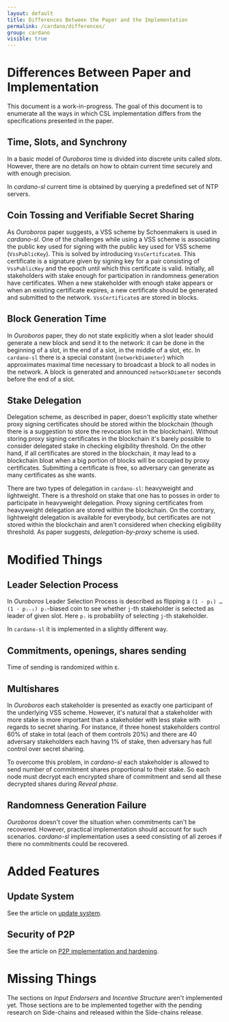 ```yaml
---
layout: default
title: Differences Between the Paper and the Implementation
permalink: /cardano/differences/
group: cardano
visible: true
---
```

[//]: # (Reviewed at d0d6c2fedefb642744a24b4b0a6d8d7ad11532f6)

# Differences Between Paper and Implementation

This document is a work-in-progress. The goal of this document is to
enumerate all the ways in which CSL implementation differs from the
specifications presented in the paper.

## Time, Slots, and Synchrony

In a basic model of *Ouroboros* time is divided into discrete units
called *slots*. However, there are no details on how to obtain current
time securely and with enough precision.

In *cardano-sl* current time is obtained by querying a predefined set of
NTP servers.

## Coin Tossing and Verifiable Secret Sharing

As *Ouroboros* paper suggests, a VSS scheme by Schoenmakers is used in
*cardano-sl*. One of the challenges while using a VSS scheme is associating
the public key used for signing with the public key used for VSS scheme
(`VssPublicKey`). This is solved by introducing
`VssCertificate`s. This certificate is a signature given by signing
key for a pair consisting of `VssPublicKey` and the epoch until which this
certificate is valid. Initially, all stakeholders with stake enough
for participation in randomness generation have certificates. When a new
stakeholder with enough stake appears or when an existing certificate
expires, a new certificate should be generated and submitted to the
network. `VssCertificate`s are stored in blocks.

## Block Generation Time

In *Ouroboros* paper, they do not state explicitly when a slot leader
should generate a new block and send it to the network: it can be done
in the beginning of a slot, in the end of a slot, in the middle of a slot,
etc. In `cardano-sl` there is a special constant (`networkDiameter`)
which approximates maximal time necessary to broadcast a block to all
nodes in the network. A block is generated and announced
`networkDiameter` seconds before the end of a slot.

## Stake Delegation

Delegation scheme, as described in paper, doesn't explicitly state
whether proxy signing certificates should be stored within the blockchain
(though there is a suggestion to store the revocation list in the blockchain).
Without storing proxy signing certificates in the blockchain
it's barely possible to consider delegated stake in checking
eligibility threshold. On the other hand, if all certificates are
stored in the blockchain, it may lead to a blockchain bloat when a big portion
of blocks will be occupied by proxy certificates. Submitting a
certificate is free, so adversary can generate as many certificates as
she wants.

There are two types of delegation in `cardano-sl`: heavyweight and
lightweight. There is a threshold on stake that one has to posses in
order to participate in heavyweight delegation. Proxy signing
certificates from heavyweight delegation are stored within the
blockchain. On the contrary, lightweight delegation is available for
everybody, but certificates are not stored within the blockchain and
aren't considered when checking eligibility threshold. As paper
suggests, *delegation-by-proxy* scheme is used.

# Modified Things

## Leader Selection Process

In *Ouroboros* Leader Selection Process is described as flipping
a `(1 - p₁) … (1 - pⱼ₋₁) pⱼ`-biased coin to see whether `j`-th
stakeholder is selected as leader of given slot. Here `pⱼ` is
probability of selecting `j`-th stakeholder.

In `cardano-sl` it is implemented in a slightly different way.

## Commitments, openings, shares sending

Time of sending is randomized within ε.

## Multishares

In *Ouroboros* each stakeholder is presented as exactly one
participant of the underlying VSS scheme. However, it's natural that
a stakeholder with more stake is more important than a stakeholder with
less stake with regards to secret sharing. For instance, if three
honest stakeholders control 60% of stake in total (each of them
controls 20%) and there are 40 adversary stakeholders each having 1%
of stake, then adversary has full control over secret sharing.

To overcome this problem, in *cardano-sl* each stakeholder is allowed
to send number of commitment shares proportional to their stake.
So each node must decrypt each encrypted share of commitment and send
all these decrypted shares during *Reveal phase*.


## Randomness Generation Failure

*Ouroboros* doesn't cover the situation when commitments can't be
recovered. However, practical implementation should account for such
scenarios. *cardano-sl* implementation uses a seed consisting of all
zeroes if there no commitments could be recovered.

# Added Features

## Update System

See the article on [update system](/cardano/update-mechanism/).

## Security of P2P

See the article on [P2P implementation and hardening](/technical/protocols/p2p/).

# Missing Things

The sections on _Input Endorsers_ and _Incentive Structure_ aren't
implemented yet. Those sections are to be implemented together with
the pending research on Side-chains and released within the Side-chains release.
